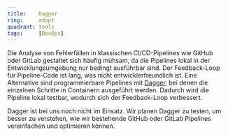 ```yaml
---
title:    Dagger  
ring:     adopt  
quadrant: tools
tags:     [DevOps]
---
```


Die Analyse von Fehlerfällen in klassischen CI/CD-Pipelines wie GitHub oder GitLab gestaltet sich häufig mühsam, da die Pipelines lokal in der Entwicklungsumgebung nur bedingt ausführbar sind. Der Feedback-Loop für Pipeline-Code ist lang, was nicht entwicklerfreundlich ist. Eine Alternative sind programmierbare Pipelines mit [Dagger][dagger], bei denen die einzelnen Schritte in Containern ausgeführt werden. Dadurch wird die Pipeline lokal testbar, wodurch sich der Feedback-Loop verbessert.

Dagger ist bei uns noch nicht im Einsatz. Wir planen Dagger zu testen, um besser zu verstehen, wie wir bestehende GitHub oder GitLab Pipelines vereinfachen und optimieren können.

[dagger]: https://dagger.io
